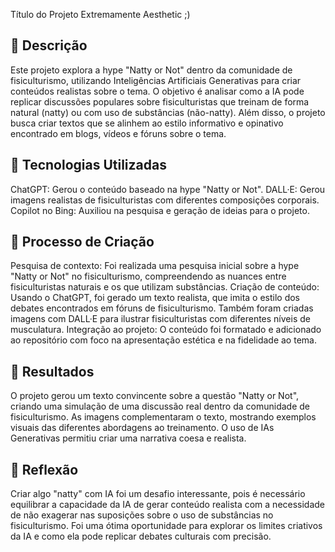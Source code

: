 Título do Projeto Extremamente Aesthetic ;)

## 📒 Descrição
Este projeto explora a hype "Natty or Not" dentro da comunidade de fisiculturismo, utilizando Inteligências Artificiais Generativas para criar conteúdos realistas sobre o tema. O objetivo é analisar como a IA pode replicar discussões populares sobre fisiculturistas que treinam de forma natural (natty) ou com uso de substâncias (não-natty). Além disso, o projeto busca criar textos que se alinhem ao estilo informativo e opinativo encontrado em blogs, vídeos e fóruns sobre o tema.

## 🤖 Tecnologias Utilizadas
ChatGPT: Gerou o conteúdo baseado na hype "Natty or Not".
DALL·E: Gerou imagens realistas de fisiculturistas com diferentes composições corporais.
Copilot no Bing: Auxiliou na pesquisa e geração de ideias para o projeto.

## 🧐 Processo de Criação
Pesquisa de contexto: Foi realizada uma pesquisa inicial sobre a hype "Natty or Not" no fisiculturismo, compreendendo as nuances entre fisiculturistas naturais e os que utilizam substâncias.
Criação de conteúdo: Usando o ChatGPT, foi gerado um texto realista, que imita o estilo dos debates encontrados em fóruns de fisiculturismo. Também foram criadas imagens com DALL·E para ilustrar fisiculturistas com diferentes níveis de musculatura.
Integração ao projeto: O conteúdo foi formatado e adicionado ao repositório com foco na apresentação estética e na fidelidade ao tema.

## 🚀 Resultados
O projeto gerou um texto convincente sobre a questão "Natty or Not", criando uma simulação de uma discussão real dentro da comunidade de fisiculturismo. As imagens complementaram o texto, mostrando exemplos visuais das diferentes abordagens ao treinamento. O uso de IAs Generativas permitiu criar uma narrativa coesa e realista.

## 💭 Reflexão
Criar algo "natty" com IA foi um desafio interessante, pois é necessário equilibrar a capacidade da IA de gerar conteúdo realista com a necessidade de não exagerar nas suposições sobre o uso de substâncias no fisiculturismo. Foi uma ótima oportunidade para explorar os limites criativos da IA e como ela pode replicar debates culturais com precisão.


